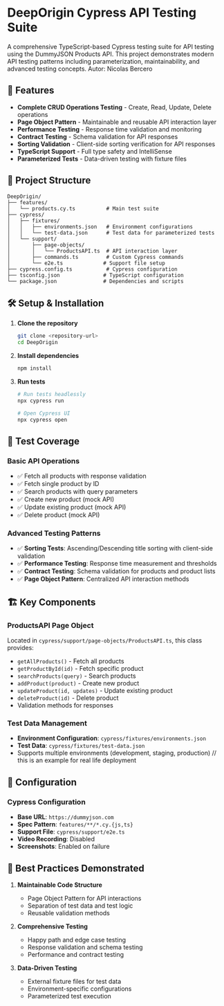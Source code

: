 # DeepOrigin Cypress API Testing Suite

A comprehensive TypeScript-based Cypress testing suite for API testing using the DummyJSON Products API. This project demonstrates modern API testing patterns including parameterization, maintainability, and advanced testing concepts.
Autor: Nicolas Bercero

## 🚀 Features

- **Complete CRUD Operations Testing** - Create, Read, Update, Delete operations
- **Page Object Pattern** - Maintainable and reusable API interaction layer
- **Performance Testing** - Response time validation and monitoring
- **Contract Testing** - Schema validation for API responses
- **Sorting Validation** - Client-side sorting verification for API responses
- **TypeScript Support** - Full type safety and IntelliSense
- **Parameterized Tests** - Data-driven testing with fixture files

## 📁 Project Structure

```
DeepOrigin/
├── features/
│   └── products.cy.ts          # Main test suite
├── cypress/
│   ├── fixtures/
│   │   ├── environments.json   # Environment configurations
│   │   └── test-data.json      # Test data for parameterized tests
│   └── support/
│       ├── page-objects/
│       │   └── ProductsAPI.ts  # API interaction layer
│       ├── commands.ts         # Custom Cypress commands
│       └── e2e.ts             # Support file setup
├── cypress.config.ts           # Cypress configuration
├── tsconfig.json              # TypeScript configuration
└── package.json               # Dependencies and scripts
```

## 🛠️ Setup & Installation

1. **Clone the repository**
   ```bash
   git clone <repository-url>
   cd DeepOrigin
   ```

2. **Install dependencies**
   ```bash
   npm install
   ```

3. **Run tests**
   ```bash
   # Run tests headlessly
   npx cypress run

   # Open Cypress UI
   npx cypress open
   ```

## 🧪 Test Coverage

### Basic API Operations
- ✅ Fetch all products with response validation
- ✅ Fetch single product by ID
- ✅ Search products with query parameters
- ✅ Create new product (mock API)
- ✅ Update existing product (mock API)
- ✅ Delete product (mock API)

### Advanced Testing Patterns
- ✅ **Sorting Tests**: Ascending/Descending title sorting with client-side validation
- ✅ **Performance Testing**: Response time measurement and thresholds
- ✅ **Contract Testing**: Schema validation for products and product lists
- ✅ **Page Object Pattern**: Centralized API interaction methods

## 🏗️ Key Components

### ProductsAPI Page Object
Located in `cypress/support/page-objects/ProductsAPI.ts`, this class provides:
- `getAllProducts()` - Fetch all products
- `getProductById(id)` - Fetch specific product
- `searchProducts(query)` - Search products
- `addProduct(product)` - Create new product
- `updateProduct(id, updates)` - Update existing product
- `deleteProduct(id)` - Delete product
- Validation methods for responses

### Test Data Management
- **Environment Configuration**: `cypress/fixtures/environments.json`
- **Test Data**: `cypress/fixtures/test-data.json`
- Supports multiple environments (development, staging, production) // this is an example for real life deployment

## 🔧 Configuration

### Cypress Configuration
- **Base URL**: `https://dummyjson.com`
- **Spec Pattern**: `features/**/*.cy.{js,ts}`
- **Support File**: `cypress/support/e2e.ts`
- **Video Recording**: Disabled
- **Screenshots**: Enabled on failure

## 🎯 Best Practices Demonstrated

1. **Maintainable Code Structure**
   - Page Object Pattern for API interactions
   - Separation of test data and test logic
   - Reusable validation methods

2. **Comprehensive Testing**
   - Happy path and edge case testing
   - Response validation and schema testing
   - Performance and contract testing

4. **Data-Driven Testing**
   - External fixture files for test data
   - Environment-specific configurations
   - Parameterized test execution
